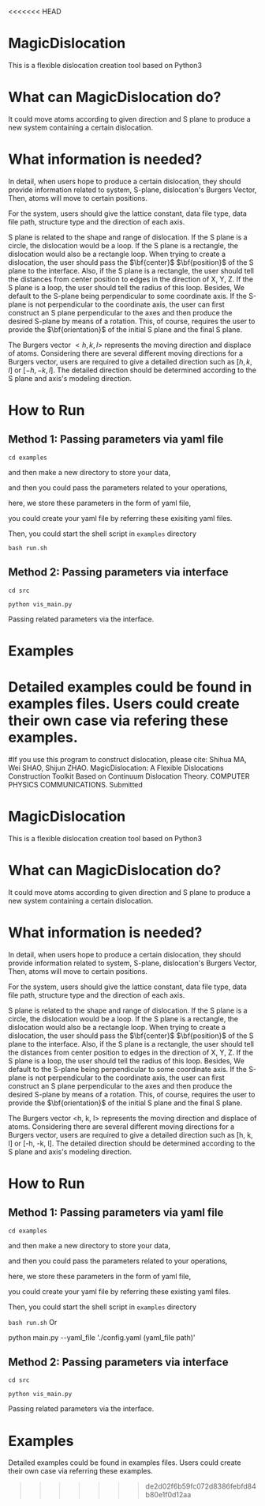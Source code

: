<<<<<<< HEAD
# MagicDislocation
This is a flexible dislocation creation tool based on Python3


# What can MagicDislocation do?
It could move atoms according to given direction and S plane to produce a new system containing a certain dislocation.

# What information is needed?

In detail, when users hope to produce a certain dislocation, they should provide information related to system, S-plane, dislocation's Burgers Vector, Then, atoms will move to certain positions.

For the system, users should give the lattice constant, data file type, data file path, structure type and the direction of each axis.

S plane is related to the shape and range of dislocation. If the S plane is a circle, the dislocation would be a loop. If the S plane is a rectangle, the dislocation would also be a rectangle loop. When trying to create a dislocation, the user should pass the $\bf{center}$  $\bf{position}$ of the S plane to the interface. Also, if the S plane is a rectangle, the user should tell the distances from center position to edges in the direction of X, Y, Z. If the S plane is a loop, the user should tell the radius of this loop. Besides, We default to the S-plane being perpendicular to some coordinate axis. If the S-plane is not perpendicular to the coordinate axis, the user can first construct an S plane perpendicular to the axes and then produce the desired S-plane by means of a rotation. This, of course, requires the user to provide the $\bf{orientation}$ of the initial S plane and the final S plane.

The Burgers vector $<h, k, l>$ represents the moving direction and displace of atoms. Considering there are several different moving directions for a Burgers vector, users are required to give a detailed direction such as $[h, k, l]$ or $[-h, -k, l]$. The detailed direction should be determined according to the S plane and axis's modeling direction.


# How to Run

## Method 1: Passing parameters via yaml file
`
cd examples
`

and then make a new directory to store your data,

and then you could pass the parameters related to your operations,

here, we store these parameters in the form of yaml file,

you could create your yaml file by referring these exisiting yaml files.

Then, you could start the shell script in `examples` directory

`
bash run.sh
`


## Method 2: Passing parameters via interface
`
cd src
`

`
python vis_main.py
`

Passing related parameters via the interface.


# Examples
Detailed examples could be found in examples files. Users could create their own case via refering these examples.
=======

#If you use this program to construct dislocation, please cite:
Shihua MA, Wei SHAO, Shijun ZHAO. MagicDislocation: A Flexible Dislocations Construction Toolkit Based on Continuum Dislocation Theory. COMPUTER PHYSICS COMMUNICATIONS. Submitted
 

# MagicDislocation
This is a flexible dislocation creation tool based on Python3


# What can MagicDislocation do?
It could move atoms according to given direction and S plane to produce a new system containing a certain dislocation.

# What information is needed?

In detail, when users hope to produce a certain dislocation, they should provide information related to system, S-plane, dislocation's Burgers Vector, Then, atoms will move to certain positions.

For the system, users should give the lattice constant, data file type, data file path, structure type and the direction of each axis.

S plane is related to the shape and range of dislocation. If the S plane is a circle, the dislocation would be a loop. If the S plane is a rectangle, the dislocation would also be a rectangle loop. When trying to create a dislocation, the user should pass the $\bf{center}$  $\bf{position}$ of the S plane to the interface. Also, if the S plane is a rectangle, the user should tell the distances from center position to edges in the direction of X, Y, Z. If the S plane is a loop, the user should tell the radius of this loop. Besides, We default to the S-plane being perpendicular to some coordinate axis. If the S-plane is not perpendicular to the coordinate axis, the user can first construct an S plane perpendicular to the axes and then produce the desired S-plane by means of a rotation. This, of course, requires the user to provide the $\bf{orientation}$ of the initial S plane and the final S plane.

The Burgers vector <h, k, l> represents the moving direction and displace of atoms. Considering there are several different moving directions for a Burgers vector, users are required to give a detailed direction such as [h, k, l] or [-h, -k, l]. The detailed direction should be determined according to the S plane and axis's modeling direction.


# How to Run

## Method 1: Passing parameters via yaml file
`
cd examples
`

and then make a new directory to store your data,

and then you could pass the parameters related to your operations,

here, we store these parameters in the form of yaml file,

you could create your yaml file by referring these existing yaml files.

Then, you could start the shell script in `examples` directory

`
bash run.sh
`
Or 

python  main.py --yaml_file './config.yaml (yaml_file path)'


## Method 2: Passing parameters via interface
`
cd src
`

`
python vis_main.py
`

Passing related parameters via the interface.


# Examples
Detailed examples could be found in examples files. Users could create their own case via referring these examples.
>>>>>>> de2d02f6b59fc072d8386febfd84b80e1f0d12aa
